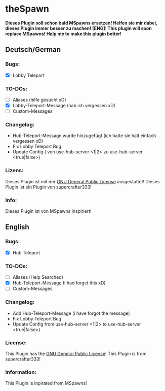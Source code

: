 # theSpawn
**Dieses Plugin soll schon bald MSpawns ersetzen! Helfen sie mir dabei, dieses Plugin immer besser zu machen!**
**[ENG]: This plugin will soon replace MSpawns! Help me to make this plugin better!**



## Deutsch/German


### Bugs:
- [X] Lobby Teleport

### TO-DOs:
- [ ] Aliases (hilfe gesucht xD)
- [X] Lobby-Teleport-Message (hab ich vergessen xD)
- [ ] Custom-Messages

### Changelog:
- Hub-Teleport-Message wurde hinzugefügt (ich hatte sie halt einfach vergessen xD)
- Fix Lobby Teleport Bug
- Update Config ( von use-hub-server <1|2> zu use-hub-server <true|false>)

### Lizens:
Dieses Plugin ist mit der [GNU General Public License](/LICENSE) ausgestattet!
Dieses Plugin ist ein Plugin von supercrafter333!

### Info:
Dieses Plugin ist von MSpawns inspiriert!

## English


### Bugs:
- [X] Hub Teleport

### TO-DOs:
- [ ] Aliases (Help Searched)
- [X] Hub-Teleport-Message (I had forget this xD)
- [ ] Custom-Messages

### Changelog:
- Add Hub-Teleport-Message (i have forgot the message)
- Fix Lobby Teleport Bug
- Update Config from use-hub-server <1|2> to use-hub-server <true|false>)

### License:
This Plugin has the [GNU General Public License](/LICENSE)! This Plugin is from supercrafter333!

### Information:
This Plugin is inpirated from MSpawns!
